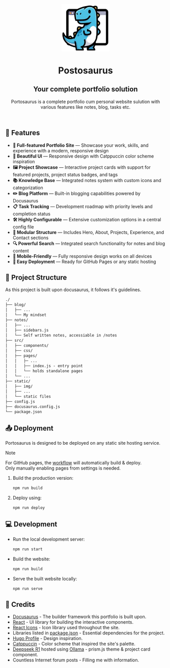 <div align="center">
    <img src="./static/img/icon.png" width=150>
    <h1>Postosaurus</h1>
    <h2>Your complete portfolio solution</h1>
    <p>Portosaurus is a complete portfolio cum personal website sulution with various features like notes, blog, tasks etc.</p>
</div>

<br/>


## 🧩 Features

- **📝 Full-featured Portfolio Site** — Showcase your work, skills, and experience with a modern, responsive design
- **🎨 Beautiful UI** — Responsive design with Catppuccin color scheme inspiration
- **🖼️ Project Showcase** — Interactive project cards with support for featured projects, project status badges, and tags
- **📚 Knowledge Base** — Integrated notes system with custom icons and categorization
- **✏️ Blog Platform** — Built-in blogging capabilities powered by Docusaurus
- **📋 Task Tracking** — Development roadmap with priority levels and completion status
- **🛠️ Highly Configurable** — Extensive customization options in a central config file
- **🧩 Modular Structure** — Includes Hero, About, Projects, Experience, and Contact sections
- **🔍 Powerful Search** — Integrated search functionality for notes and blog content
- **📱 Mobile-Friendly** — Fully responsive design works on all devices
- **🚀 Easy Deployment** — Ready for GitHub Pages or any static hosting


## 📁 Project Structure

As this project is built upon docusaurus, it follows it's guidelines.

```
./
├── blog/
│   ├── ...
│   └── My mindset 
├── notes/
│   ├── ...
│   ├── sidebars.js
│   └── Self written notes, accessiable in /notes
├── src/
│   ├── components/
│   ├── css/
│   ├── pages/
│   │   ├─ ...
│   │   ├── index.js - entry point
│   │   └── holds standalone pages
│   └── ...
├── static/
│   ├── img/
│   ├── ...
│   └── static files
├── config.js
├── docusaurus.config.js
└── package.json
```

## 📤 Deployment

Portosaurus is designed to be deployed on any static site hosting service.

>[!NOTE]
> For GitHub pages, the [workflow](./.github/workflows/deploy.yml) will automatically build & deploy.  
> Only manually enabling pages from settings is needed.  

1. Build the production version:

    ```bash
    npm run build
    ```

2. Deploy using:

    ```bash
    npm run deploy
    ```

## 💻 Development

- Run the local development server:

    ```bash
    npm run start
    ```

- Build the website:

    ```bash
    npm run build
    ```

- Serve the built website locally:

    ```bash
    npm run serve
    ```

## 📄 Credits

- [Docusaurus](https://docusaurus.io/) - The builder framework this portfolio is built upon.
- [React](https://react.dev) - UI library for building the interactive components.
- [React Icons](https://react-icons.github.io/) - Icon library used throughout the site.
- Libraries listed in [package.json](./package.json) - Essential dependencies for the project.
- [Hugo Profile](https://hugo-profile.netlify.app/) - Design inspiration.
- [Catppuccin](https://github.com/catppuccin/catppuccin) - Color scheme that inspired the site's palette.
- [Deepseek R1](https://www.deepseek.com/) hosted using [Ollama](https://ollama.com/library/deepseek-r1) - prism.js theme & project card component.
- Countless Internet forum posts - Filling me with information.
